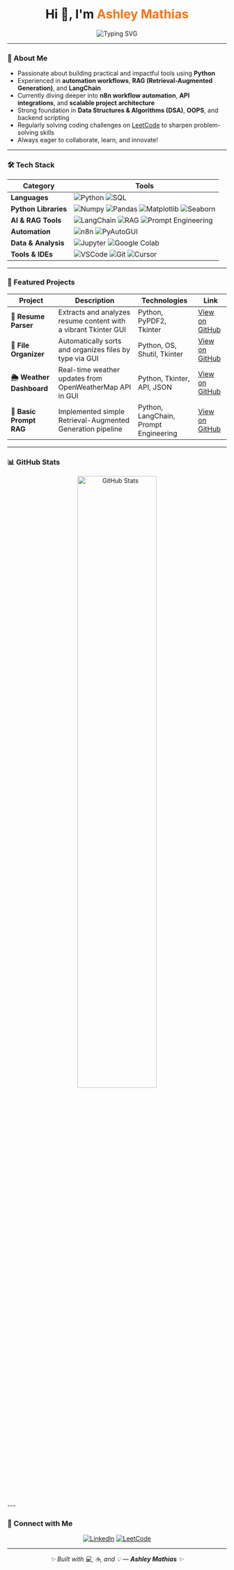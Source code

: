 <h1 align="center">
  Hi 👋, I'm <span style="color:#F97316;">Ashley Mathias</span>
</h1>

<p align="center">
  <img src="https://readme-typing-svg.demolab.com?font=Fira+Code&duration=3000&pause=500&color=22D3EE&width=450&lines=Python+Developer;DSA+%7C+OOPS+Practitioner;Prompt+Engineer+%7C+LangChain+%7C+RAG;Automation+with+n8n+%26+Python" alt="Typing SVG" />
</p>

---

### 🚀 About Me

- Passionate about building practical and impactful tools using **Python**  
- Experienced in **automation workflows**, **RAG (Retrieval-Augmented Generation)**, and **LangChain**  
- Currently diving deeper into **n8n workflow automation**, **API integrations**, and **scalable project architecture**  
- Strong foundation in **Data Structures & Algorithms (DSA)**, **OOPS**, and backend scripting  
- Regularly solving coding challenges on [LeetCode](https://leetcode.com/) to sharpen problem-solving skills  
- Always eager to collaborate, learn, and innovate!

---

### 🛠️ Tech Stack

| Category           | Tools                                                                                                                      |
|--------------------|----------------------------------------------------------------------------------------------------------------------------|
| **Languages**      | ![Python](https://img.shields.io/badge/Python-3776AB?style=for-the-badge&logo=python&logoColor=white) ![SQL](https://img.shields.io/badge/SQL-003B57?style=for-the-badge&logo=sqlite&logoColor=white) |
| **Python Libraries** | ![Numpy](https://img.shields.io/badge/Numpy-013243?style=for-the-badge&logo=numpy&logoColor=white) ![Pandas](https://img.shields.io/badge/Pandas-150458?style=for-the-badge&logo=pandas&logoColor=white) ![Matplotlib](https://img.shields.io/badge/Matplotlib-006699?style=for-the-badge&logo=matplotlib&logoColor=white) ![Seaborn](https://img.shields.io/badge/Seaborn-4B8BBE?style=for-the-badge&logo=python&logoColor=white) |
| **AI & RAG Tools**  | ![LangChain](https://img.shields.io/badge/LangChain-blueviolet?style=for-the-badge&logo=langchain&logoColor=white) ![RAG](https://img.shields.io/badge/RAG-green?style=for-the-badge) ![Prompt Engineering](https://img.shields.io/badge/Prompt--Engineering-orange?style=for-the-badge) |
| **Automation**     | ![n8n](https://img.shields.io/badge/n8n-F35421?style=for-the-badge&logo=n8n&logoColor=white) ![PyAutoGUI](https://img.shields.io/badge/PyAutoGUI-FFAE00?style=for-the-badge&logo=python&logoColor=white) |
| **Data & Analysis** | ![Jupyter](https://img.shields.io/badge/Jupyter-F37626?style=for-the-badge&logo=jupyter&logoColor=white) ![Google Colab](https://img.shields.io/badge/Google%20Colab-F9AB00?style=for-the-badge&logo=googlecolab&logoColor=white) |
| **Tools & IDEs**   | ![VSCode](https://img.shields.io/badge/VSCode-007ACC?style=for-the-badge&logo=visualstudiocode&logoColor=white) ![Git](https://img.shields.io/badge/Git-F05032?style=for-the-badge&logo=git&logoColor=white) ![Cursor](https://img.shields.io/badge/Cursor-4D4D4D?style=for-the-badge) |

---

### 📂 Featured Projects

| Project              | Description                                                    | Technologies                       | Link                                                  |
|----------------------|----------------------------------------------------------------|----------------------------------|-------------------------------------------------------|
| **📄 Resume Parser**   | Extracts and analyzes resume content with a vibrant Tkinter GUI | Python, PyPDF2, Tkinter           | [View on GitHub](https://github.com/yourusername/resume-parser) |
| **📁 File Organizer**  | Automatically sorts and organizes files by type via GUI        | Python, OS, Shutil, Tkinter       | [View on GitHub](https://github.com/yourusername/file-organizer) |
| **🌦️ Weather Dashboard** | Real-time weather updates from OpenWeatherMap API in GUI       | Python, Tkinter, API, JSON        | [View on GitHub](https://github.com/yourusername/weather-dashboard) |
| **🧠 Basic Prompt RAG** | Implemented simple Retrieval-Augmented Generation pipeline      | Python, LangChain, Prompt Engineering | [View on GitHub](https://github.com/yourusername/rag-tutorial) |

---

### 📊 GitHub Stats

<p align="center"> <img src="https://github-readme-stats.vercel.app/api?username=yourusername&show_icons=true&theme=radical&hide_border=true" alt="GitHub Stats" width="60%" /> </p>
---

### 💼 Connect with Me

<p align="center">
  <a href="https://linkedin.com/in/yourlinkedin" target="_blank"><img src="https://img.shields.io/badge/LinkedIn-%230077B5.svg?style=for-the-badge&logo=linkedin&logoColor=white" alt="LinkedIn"/></a>
  <a href="https://leetcode.com/yourleetcode" target="_blank"><img src="https://img.shields.io/badge/LeetCode-FFA116.svg?style=for-the-badge&logo=leetcode&logoColor=white" alt="LeetCode"/></a>
</p>

---

<p align="center" style="font-style: italic;">
  ✨ Built with 💻, ☕, and 💡 — <b>Ashley Mathias</b> ✨
</p>
